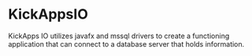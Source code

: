 # KickAppsIO
KickApps IO utilizes javafx and mssql drivers to create a functioning application that can connect to a database server that holds information.
